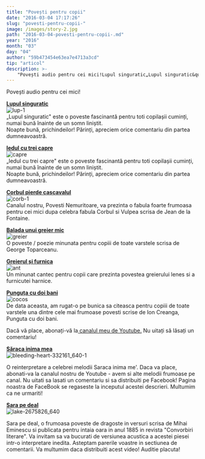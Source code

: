 ```yaml
---
title: "Povești pentru copii"
date: "2016-03-04 17:17:26"
slug: "povesti-pentru-copii-"
image: /images/story-2.jpg
path: "2016-03-04-povesti-pentru-copii-.md"
year: "2016"
month: "03"
day: "04"
author: "59b473454e63ea7e4713a3cd"
tip: "articol"
description: >-
    "Povești audio pentru cei mici!Lupul singuratic„Lupul singuratic&quot; este o poveste fascinantă pentru toti copilașii cuminți, numai bună înainte de un somn liniștit.Noapte bună, prichindeilor! Pă"
---
```

<div class="kg-card-markdown"><p>Povești audio pentru cei mici!</p>
<p><strong><a href="https://www.youtube.com/watch?v=F8CA0Zy6V_E">Lupul singuratic</a></strong><br>
<img src="/content/images/lup-1.jpg" alt="lup-1"><br>
„Lupul singuratic&quot; este o poveste fascinantă pentru toti copilașii cuminți, numai bună înainte de un somn liniștit.<br>
Noapte bună, prichindeilor! Părinți, apreciem orice comentariu din partea dumneavoastră.</p>
<p><strong><a href="https://www.youtube.com/watch?v=Pe4gs9_KTqQ">Iedul cu trei capre</a></strong><br>
<img src="/content/images/capre.jpg" alt="capre"><br>
„Iedul cu trei capre&quot; este o poveste fascinantă pentru toti copilașii cuminți, numai bună înainte de un somn liniștit.<br>
Noapte bună, prichindeilor! Părinți, apreciem orice comentariu din partea dumneavoastră.</p>
<p><strong><a href="https://www.youtube.com/watch?v=BL8CwRgjydo">Corbul pierde cascavalul</a></strong><br>
<img src="/content/images/corb-1.jpg" alt="corb-1"><br>
Canalul nostru, Povesti Nemuritoare, va prezinta o fabula foarte frumoasa pentru cei mici dupa celebra fabula Corbul si Vulpea scrisa de Jean de la Fontaine.</p>
<p><strong><a href="https://www.youtube.com/watch?v=sfypMsCfYwE">Balada unui greier mic</a></strong><br>
<img src="/content/images/greier.jpg" alt="greier"><br>
O poveste / poezie minunata pentru copiii de toate varstele scrisa de George Toparceanu.</p>
<p><strong><a href="https://www.youtube.com/watch?v=GCKZAicbXTg">Greierul și furnica</a></strong><br>
<img src="/content/images/ant.jpg" alt="ant"><br>
Un minunat cantec pentru copii care prezinta povestea greierului lenes si a furnicutei harnice.</p>
<p><strong><a href="https://www.youtube.com/watch?v=OO5B9QIj_3Q">Punguța cu doi bani</a></strong><br>
<img src="/content/images/cocos.jpg" alt="cocos"><br>
De data aceasta, am rugat-o pe bunica sa citeasca pentru copiii de toate varstele una dintre cele mai frumoase povesti scrise de Ion Creanga, Punguta cu doi bani.</p>
<p>Dacă vă place, abonați-vă la<a href="https://www.youtube.com/channel/UCctGcMUqbohecSqKO9c1fhw"> canalul meu de Youtube.</a> Nu uitați să lăsați un comentariu!</p>
<p><a href="https://www.youtube.com/watch?v=H5B25jCX1Wk"><strong>Săraca inima mea</strong></a><br>
<img src="/content/images/bleeding-heart-332161_640-1.jpg" alt="bleeding-heart-332161_640-1"></p>
<p>O reinterpretare a celebrei melodii Saraca inima me'. Daca va place, abonati-va la canalul nostru de Youtube - avem si alte melodii frumoase pe canal. Nu uitati sa lasati un comentariu si sa distribuiti pe Facebook! Pagina noastra de FaceBook se regaseste la inceputul acestei descrieri. Multumim ca ne urmariti!</p>
<p><strong><a href="https://www.youtube.com/watch?v=L4qY_Ie8tl8">Sara pe deal</a></strong><br>
<img src="/content/images/lake-2675826_640.jpg" alt="lake-2675826_640"></p>
<p>Sara pe deal, o frumoasa poveste de dragoste in versuri scrisa de Mihai Eminescu si publicata pentru intaia oara in anul 1885 in revista &quot;Convorbiri literare&quot;. Va invitam sa va bucurati de versiunea acustica a acestei piesei intr-o interpretare inedita. Asteptam parerile voastre in sectiunea de comentarii. Va multumim daca distribuiti acest video! Auditie placuta!</p>
</div>
    